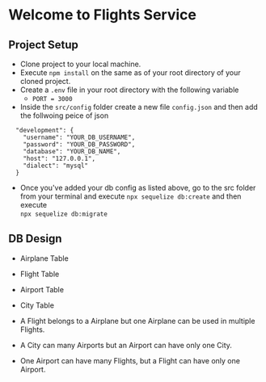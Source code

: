 # Welcome to Flights Service

## Project Setup

- Clone project to your local machine.
- Execute `npm install` on the same as of your root directory of your cloned project.
- Create a `.env` file in your root directory with the following variable
   - `PORT = 3000`
- Inside the `src/config` folder create a new file `config.json` and then add the follwoing peice of json 
```
  "development": {
    "username": "YOUR_DB_USERNAME",
    "password": "YOUR_DB_PASSWORD",
    "database": "YOUR_DB_NAME",
    "host": "127.0.0.1",
    "dialect": "mysql"
  }  
```
- Once you've added your db config as listed above, go to the src folder from your terminal and execute `npx sequelize db:create`
and then execute  
`npx sequelize db:migrate`

## DB Design
- Airplane Table
- Flight Table
- Airport Table
- City Table

- A Flight belongs to a Airplane but one Airplane can be used in multiple Flights.
- A City can many Airports but an Airport can have only one City.
- One Airport can have many Flights, but a Flight can have only one Airport. 
